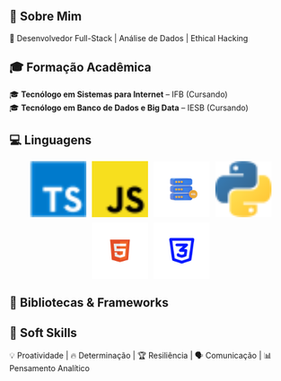 ## 🎯 Sobre Mim
🚀 Desenvolvedor Full-Stack | Análise de Dados | Ethical Hacking 

## 🎓 Formação Acadêmica
🎓 **Tecnólogo em Sistemas para Internet** – IFB (Cursando)  
🎓 **Tecnólogo em Banco de Dados e Big Data** – IESB (Cursando)  

## 💻 Linguagens

<div align="center" style="display: flex; flex-wrap: wrap; gap: 10px; justify-content: center;">
    <img src="assets/languages/typescript.png" alt="typescript language" width="100">
    <img src="assets/languages/javascript.png" alt="javascript language" width="100">
    <img src="assets/languages/sql.png" alt="sql language" width="100">
    <img src="assets/languages/python.png" alt="python language" width="100">
    <img src="assets/languages/html.png" alt="html language" width="100">
    <img src="assets/languages/css.png" alt="css language" width="100">
</div>

## 📖 Bibliotecas & Frameworks


## 🎯 Soft Skills
💡 Proatividade | 🔥 Determinação | 🏆 Resiliência | 🗣 Comunicação | 📊 Pensamento Analítico  
